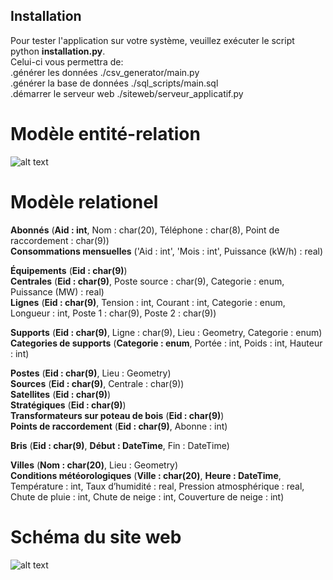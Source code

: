 Installation
------------
Pour tester l'application sur votre système, veuillez exécuter le script python **installation.py**.</br>
Celui-ci vous permettra de:</br>
    .générer les données ./csv\_generator/main.py</br>
    .générer la base de données ./sql\_scripts/main.sql</br>
    .démarrer le serveur web ./siteweb/serveur\_applicatif.py</br>


# Modèle entité-relation
![alt text](https://i.imgur.com/jvoIsEs.jpg)

# Modèle relationel
**Abonnés** (__Aid : int__, Nom : char(20), Téléphone : char(8), Point de raccordement : char(9))<br>
**Consommations mensuelles** ('Aid : int', 'Mois : int', Puissance (kW/h) : real)<br>

**Équipements** (__Eid : char(9)__)<br>
**Centrales** (__Eid : char(9)__, Poste source : char(9), Categorie : enum, Puissance (MW) : real)<br> 
**Lignes** (__Eid : char(9)__, Tension : int, Courant : int, Categorie : enum, Longueur : int, Poste 1 : char(9), Poste 2 : char(9))<br>

**Supports** (__Eid : char(9)__, Ligne : char(9), Lieu : Geometry, Categorie : enum)<br>
**Categories de supports** (__Categorie : enum__, Portée : int, Poids : int, Hauteur : int)<br>

**Postes** (__Eid : char(9)__, Lieu : Geometry)<br>
**Sources** (__Eid : char(9)__, Centrale : char(9))<br>
**Satellites** (__Eid : char(9)__)<br>
**Stratégiques** (__Eid : char(9)__)<br>
**Transformateurs sur poteau de bois** (__Eid : char(9)__)<br>
**Points de raccordement** (__Eid : char(9)__, Abonne : int)<br>

**Bris** (__Eid : char(9)__, __Début : DateTime__, Fin : DateTime)<br>


**Villes** (__Nom : char(20)__, Lieu : Geometry)<br>
**Conditions météorologiques** (__Ville : char(20)__, __Heure : DateTime__, Température : int, Taux d’humidité : real, Pression atmosphérique : real, Chute de pluie : int, Chute de neige : int, Couverture de neige : int)<br>



# Schéma du site web
![alt text](https://i.imgur.com/qH5ukFj.jpg)

